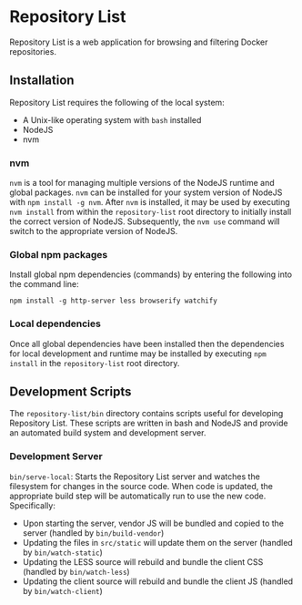Repository List
===============

Repository List is a web application for browsing and filtering Docker
repositories.

Installation
------------

Repository List requires the following of the local system:

- A Unix-like operating system with `bash` installed
- NodeJS
- nvm

### nvm

`nvm` is a tool for managing multiple versions of the NodeJS runtime and global
packages. `nvm` can be installed for your system version of NodeJS with `npm
install -g nvm`. After `nvm` is installed, it may be used by executing `nvm
install` from within the `repository-list` root directory to initially install
the correct version of NodeJS. Subsequently, the `nvm use` command will switch
to the appropriate version of NodeJS.

### Global npm packages

Install global npm dependencies (commands) by entering the following into the
command line:

    npm install -g http-server less browserify watchify

### Local dependencies

Once all global dependencies have been installed then the dependencies for
local development and runtime may be installed by executing `npm install` in
the `repository-list` root directory.

Development Scripts
-------------------

The `repository-list/bin` directory contains scripts useful for developing
Repository List. These scripts are written in bash and NodeJS and provide an
automated build system and development server.

### Development Server

`bin/serve-local`: Starts the Repository List server and watches the filesystem
for changes in the source code. When code is updated, the appropriate build
step will be automatically run to use the new code. Specifically:

- Upon starting the server, vendor JS will be bundled and copied to the server
  (handled by `bin/build-vendor`)
- Updating the files in `src/static` will update them on the server (handled by
  `bin/watch-static`)
- Updating the LESS source will rebuild and bundle the client CSS
  (handled by `bin/watch-less`)
- Updating the client source will rebuild and bundle the client JS
  (handled by `bin/watch-client`)
